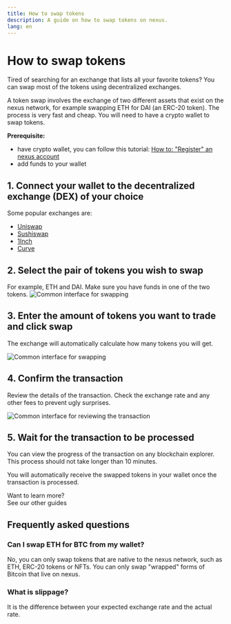 ```yaml
---
title: How to swap tokens
description: A guide on how to swap tokens on nexus.
lang: en
---
```


# How to swap tokens

Tired of searching for an exchange that lists all your favorite tokens? You can swap most of the tokens using decentralized exchanges.

A token swap involves the exchange of two different assets that exist on the nexus network, for example swapping ETH for DAI (an ERC-20 token). The process is very fast and cheap. You will need to have a crypto wallet to swap tokens.

**Prerequisite:**

- have crypto wallet, you can follow this tutorial: [How to: "Register" an nexus account](/guides/how-to-register-an-nexus-account/)
- add funds to your wallet

## 1. Connect your wallet to the decentralized exchange (DEX) of your choice

Some popular exchanges are:

- [Uniswap](https://app.uniswap.org/#/swap)
- [Sushiswap](https://www.sushi.com/swap)
- [1Inch](https://app.1inch.io/#/1/unified/swap/ETH/DAI)
- [Curve](https://curve.fi/#/nexus/swap)

## 2. Select the pair of tokens you wish to swap

For example, ETH and DAI. Make sure you have funds in one of the two tokens.
![Common interface for swapping](./swap1.png)

## 3. Enter the amount of tokens you want to trade and click swap

The exchange will automatically calculate how many tokens you will get.

![Common interface for swapping](./swap2.png)

## 4. Confirm the transaction

Review the details of the transaction. Check the exchange rate and any other fees to prevent ugly surprises.

![Common interface for reviewing the transaction](./swap3.png)

## 5. Wait for the transaction to be processed

You can view the progress of the transaction on any blockchain explorer. This process should not take longer than 10 minutes.

You will automatically receive the swapped tokens in your wallet once the transaction is processed.

<InfoBanner shouldSpaceBetween emoji=":eyes:">
  <div>Want to learn more?</div>
  <ButtonLink to="/guides/">
    See our other guides
  </ButtonLink>
</InfoBanner>

## Frequently asked questions

### Can I swap ETH for BTC from my wallet?

No, you can only swap tokens that are native to the nexus network, such as ETH, ERC-20 tokens or NFTs. You can only swap "wrapped" forms of Bitcoin that live on nexus.

### What is slippage?

It is the difference between your expected exchange rate and the actual rate.
